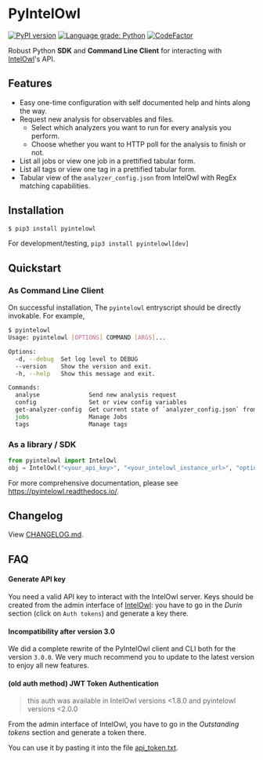 # PyIntelOwl

[![PyPI version](https://badge.fury.io/py/pyintelowl.svg)](https://badge.fury.io/py/pyintelowl)
[![Language grade: Python](https://img.shields.io/lgtm/grade/python/g/intelowlproject/pyintelowl.svg?logo=lgtm&logoWidth=18)](https://lgtm.com/projects/g/mlodic/pyintelowl/context:python)
[![CodeFactor](https://www.codefactor.io/repository/github/intelowlproject/pyintelowl/badge)](https://www.codefactor.io/repository/github/intelowlproject/pyintelowl)

Robust Python **SDK** and **Command Line Client** for interacting with [IntelOwl](https://github.com/intelowlproject/IntelOwl)'s API.

## Features

- Easy one-time configuration with self documented help and hints along the way.
- Request new analysis for observables and files.
  - Select which analyzers you want to run for every analysis you perform.
  - Choose whether you want to HTTP poll for the analysis to finish or not.
- List all jobs or view one job in a prettified tabular form.
- List all tags or view one tag in a prettified tabular form.
- Tabular view of the `analyzer_config.json` from IntelOwl with RegEx matching capabilities.

## Installation

```bash
$ pip3 install pyintelowl
```

For development/testing, `pip3 install pyintelowl[dev]`

## Quickstart

### As Command Line Client

On successful installation, The `pyintelowl` entryscript should be directly invokable. For example,

```bash
$ pyintelowl
Usage: pyintelowl [OPTIONS] COMMAND [ARGS]...

Options:
  -d, --debug  Set log level to DEBUG
  --version    Show the version and exit.
  -h, --help   Show this message and exit.

Commands:
  analyse              Send new analysis request
  config               Set or view config variables
  get-analyzer-config  Get current state of `analyzer_config.json` from the...
  jobs                 Manage Jobs
  tags                 Manage tags
```

### As a library / SDK

```python
from pyintelowl import IntelOwl
obj = IntelOwl("<your_api_key>", "<your_intelowl_instance_url>", "optional<path_to_pem_file>")
```

For more comprehensive documentation, please see https://pyintelowl.readthedocs.io/.

## Changelog

View [CHANGELOG.md](https://github.com/intelowlproject/pyintelowl/blob/master/.github/CHANGELOG.md).

## FAQ

#### Generate API key
You need a valid API key to interact with the IntelOwl server. 
Keys should be created from the admin interface of [IntelOwl](https://github.com/intelowlproject/intelowl): you have to go in the *Durin* section (click on `Auth tokens`) and generate a key there.

#### Incompatibility after version 3.0

We did a complete rewrite of the PyIntelOwl client and CLI both for the version `3.0.0`. We very much recommend you to update to the latest version to enjoy all new features.

#### (old auth method) JWT Token Authentication
> this auth was available in IntelOwl versions <1.8.0 and pyintelowl versions <2.0.0

From the admin interface of IntelOwl, you have to go in the *Outstanding tokens* section and generate a token there.

You can use it by pasting it into the file [api_token.txt](api_token.txt).